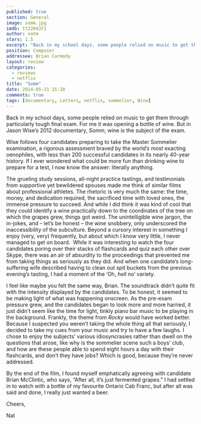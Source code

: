 ```yaml
---
published: true
section: General
image: somm.jpg
imdb: tt2204371
author: natm
stars: 1.5
excerpt: "Back in my school days, some people relied on music to get them through particularly tough final exam. For me it was opening a bottle of wine. But in Jason Wise&rsquo;s 2012 documentary, Somm, wine is the subject of the exam."
position: Composer
addressee: Brian Carmody
layout: review
categories: 
  - reviews
  - netflix
title: "Somm"
date: 2014-05-21 15:28
comments: true
tags: [documentary, Letters, netflix, sommelier, Wine]
---
```

<p class="Normal1">Back in my school days, some people relied on music to get them through particularly tough final exam. For me it was opening a bottle of wine. But in Jason Wise&rsquo;s 2012 documentary, <em>Somm</em>, wine is the subject of the exam.</p>
<p class="Normal1">Wise follows four candidates preparing to take the Master Sommelier examination, a rigorous assessment braved by the world&rsquo;s most exacting oenophiles, with less than 200 successful candidates in its nearly 40-year history. If I ever wondered what could be more fun than drinking wine to prepare for a test, I now know the answer: literally anything.</p>
<p class="Normal1">The grueling study sessions, all-night practice tastings, and testimonials from supportive yet bewildered spouses made me think of similar films about professional athletes. The rhetoric is very much the same: the time, money, and dedication required, the sacrificed time with loved ones, the immense pressure to succeed. And while I did think it was kind of cool that they could identify a wine practically down to the coordinates of the tree on which the grapes grew, things got weird. The unintelligible wine jargon, the in-jokes, and &ndash; let&rsquo;s be honest &ndash; the wine snobbery, only underscored the inaccessibility of the subculture. Beyond a cursory interest in something I enjoy (very, very) frequently, but about which I know very little, I never managed to get on board.&nbsp; While it was interesting to watch the four candidates poring over their stacks of flashcards and quiz each other over Skype, there was an air of absurdity to the proceedings that prevented me from taking things as seriously as they did. And when one candidate&rsquo;s long-suffering wife described having to clean out spit buckets from the previous evening&rsquo;s tasting, I had a moment of the &lsquo;Oh, <em>hell</em> no&rsquo; variety.</p>
<p class="Normal1">I feel like maybe you felt the same way, Brian. The soundtrack didn&rsquo;t quite fit with the intensity displayed by the candidates. To be honest, it seemed to be making light of what was happening onscreen. As the pre-exam pressure grew, and the candidates began to look more and more harried, it just didn&rsquo;t seem like the time for light, tinkly piano bar music to be playing in the background. Frankly, the theme from <em>Rocky</em> would have worked better.&nbsp; Because I suspected you weren&rsquo;t taking the whole thing all that seriously, I decided to take my cues from your music and try to have a few laughs. I chose to enjoy the subjects&rsquo; various idiosyncrasies rather than dwell on the questions that arose, like why is the sommelier scene such a boys&rsquo; club, and how are these people able to spend eight hours a day with their flashcards, and don&rsquo;t they have jobs? Which is good, because they&rsquo;re never addressed.</p>
<p class="Normal1">By the end of the film, I found myself emphatically agreeing with candidate Brian McClintic, who says, &ldquo;After all, it&rsquo;s just fermented grapes.&rdquo; I had settled in to watch with a bottle of my favourite Ontario Cab Franc, but after all was said and done, I really just wanted a beer.</p>
<p class="Normal1">Cheers,</p>
<p class="Normal1">Nat</p>
